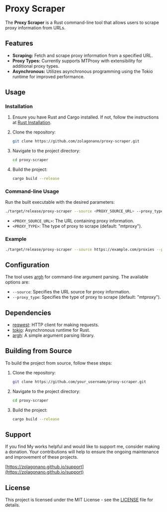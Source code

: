 # Proxy Scraper

The **Proxy Scraper** is a Rust command-line tool that allows users to scrape proxy information from URLs.

## Features

- **Scraping:** Fetch and scrape proxy information from a specified URL.
- **Proxy Types:** Currently supports MTProxy with extensibility for additional proxy types.
- **Asynchronous:** Utilizes asynchronous programming using the Tokio runtime for improved performance.

## Usage

### Installation

1. Ensure you have Rust and Cargo installed. If not, follow the instructions at [Rust Installation](https://www.rust-lang.org/tools/install).

2. Clone the repository:

    ```bash
    git clone https://github.com/zolagonano/proxy-scraper.git
    ```

3. Navigate to the project directory:

    ```bash
    cd proxy-scraper
    ```

4. Build the project:

    ```bash
    cargo build --release
    ```

### Command-line Usage

Run the built executable with the desired parameters:

```bash
./target/release/proxy-scraper --source <PROXY_SOURCE_URL> --proxy_type <PROXY_TYPE>
```

- `<PROXY_SOURCE_URL>`: The URL containing proxy information.
- `<PROXY_TYPE>`: The type of proxy to scrape (default: "mtproxy").

### Example

```bash
./target/release/proxy-scraper --source https://example.com/proxies --proxy_type mtproxy
```

## Configuration

The tool uses [argh](https://crates.io/crates/argh) for command-line argument parsing. The available options are:

- `--source`: Specifies the URL source for proxy information.
- `--proxy_type`: Specifies the type of proxy to scrape (default: "mtproxy").

## Dependencies

- [reqwest](https://crates.io/crates/reqwest): HTTP client for making requests.
- [tokio](https://crates.io/crates/tokio): Asynchronous runtime for Rust.
- [argh](https://crates.io/crates/argh): A simple argument parsing library.

## Building from Source

To build the project from source, follow these steps:

1. Clone the repository:

    ```bash
    git clone https://github.com/your_username/proxy-scraper.git
    ```

2. Navigate to the project directory:

    ```bash
    cd proxy-scraper
    ```

3. Build the project:

    ```bash
    cargo build --release
    ```

## Support

If you find My works helpful and would like to support me, consider making a donation. Your contributions will help to ensure the ongoing maintenance and improvement of these projects.

[https://zolagonano.github.io/support](https://zolagonano.github.io/support)

## License

This project is licensed under the MIT License - see the [LICENSE](LICENSE) file for details.
